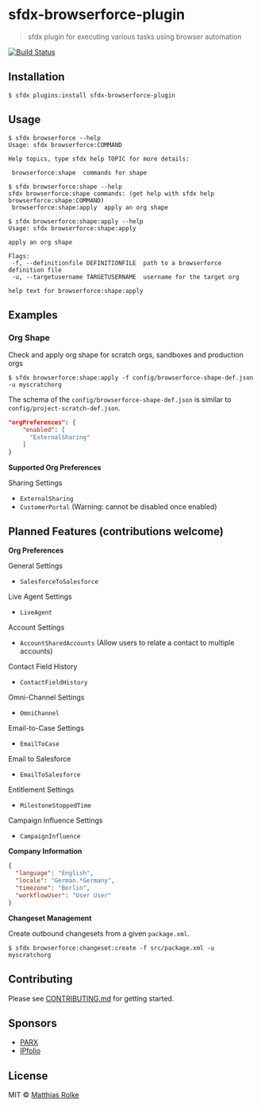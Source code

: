 # sfdx-browserforce-plugin

> sfdx plugin for executing various tasks using browser automation

[![Build Status](https://travis-ci.org/amtrack/sfdx-browserforce-plugin.svg?branch=master)](https://travis-ci.org/amtrack/sfdx-browserforce-plugin)

## Installation

```console
$ sfdx plugins:install sfdx-browserforce-plugin
```

## Usage

```console
$ sfdx browserforce --help
Usage: sfdx browserforce:COMMAND

Help topics, type sfdx help TOPIC for more details:

 browserforce:shape  commands for shape
```

```console
$ sfdx browserforce:shape --help
sfdx browserforce:shape commands: (get help with sfdx help browserforce:shape:COMMAND)
 browserforce:shape:apply  apply an org shape
```

```console
$ sfdx browserforce:shape:apply --help
Usage: sfdx browserforce:shape:apply

apply an org shape

Flags:
 -f, --definitionfile DEFINITIONFILE  path to a browserforce definition file
 -u, --targetusername TARGETUSERNAME  username for the target org

help text for browserforce:shape:apply
```

## Examples

### Org Shape

Check and apply org shape for scratch orgs, sandboxes and production orgs

```console
$ sfdx browserforce:shape:apply -f config/browserforce-shape-def.json -u myscratchorg
```

The schema of the `config/browserforce-shape-def.json` is similar to `config/project-scratch-def.json`.

```json
"orgPreferences": {
    "enabled": [
      "ExternalSharing"
    ]
}
```

**Supported Org Preferences**

Sharing Settings

* `ExternalSharing`
* `CustomerPortal` (Warning: cannot be disabled once enabled)

## Planned Features (contributions welcome)

**Org Preferences**

General Settings

* `SalesforceToSalesforce`

Live Agent Settings

* `LiveAgent`

Account Settings

* `AccountSharedAccounts` (Allow users to relate a contact to multiple accounts)

Contact Field History

* `ContactFieldHistory`

Omni-Channel Settings

* `OmniChannel`

Email-to-Case Settings

* `EmailToCase`

Email to Salesforce

* `EmailToSalesforce`

Entitlement Settings

* `MilestoneStoppedTime`

Campaign Influence Settings

* `CampaignInfluence`

**Company Information**

```json
{
  "language": "English",
  "locale": "German.*Germany",
  "timezone": "Berlin",
  "workflowUser": "User User"
}
```

**Changeset Management**

Create outbound changesets from a given `package.xml`.

```
$ sfdx browserforce:changeset:create -f src/package.xml -u myscratchorg
```

## Contributing

Please see [CONTRIBUTING.md](CONTRIBUTING.md) for getting started.

## Sponsors

* [PARX](http://www.parx.com)
* [IPfolio](http://www.ipfolio.com)

## License

MIT © [Matthias Rolke](mailto:mr.amtrack@gmail.com)
